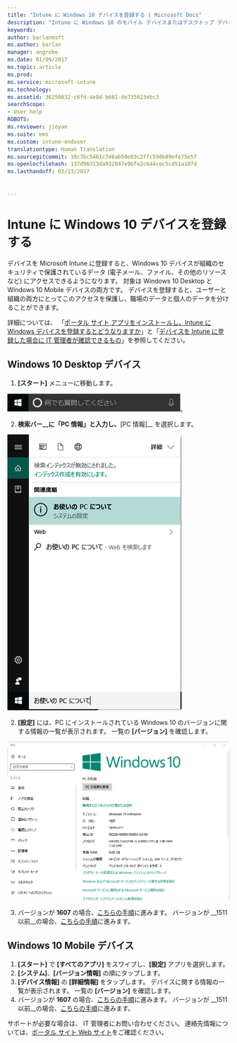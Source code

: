 ```yaml
---
title: "Intune に Windows 10 デバイスを登録する | Microsoft Docs"
description: "Intune に Windows 10 のモバイル デバイスまたはデスクトップ デバイスを登録する方法について説明します"
keywords: 
author: barlanmsft
ms.author: barlan
manager: angrobe
ms.date: 01/09/2017
ms.topic: article
ms.prod: 
ms.service: microsoft-intune
ms.technology: 
ms.assetid: 36250832-c6fd-4e8d-b681-de735023ebc3
searchScope:
- User help
ROBOTS: 
ms.reviewer: jieyan
ms.suite: ems
ms.custom: intune-enduser
translationtype: Human Translation
ms.sourcegitcommit: 10c7bc5461c746ab50e83c2ffc590b89efe75e5f
ms.openlocfilehash: 137d96313da932047e9bfe2c644cec5cd51a107d
ms.lasthandoff: 03/13/2017


---
```



# <a name="enroll-your-windows-10-devices-in-intune"></a>Intune に Windows 10 デバイスを登録する

デバイスを Microsoft Intune に登録すると、Windows 10 デバイスが組織のセキュリティで保護されているデータ (電子メール、ファイル、その他のリソースなど) にアクセスできるようになります。 対象は Windows 10 Desktop と Windows 10 Mobile デバイスの両方です。 デバイスを登録すると、ユーザーと組織の両方にとってこのアクセスを保護し、職場のデータと個人のデータを分けることができます。

詳細については、 「[ポータル サイト アプリをインストールし、Intune に Windows デバイスを登録するとどうなりますか](what-happens-if-you-install-the-company-portal-app-and-enroll-your-device-in-intune-windows.md)」と「[デバイスを Intune に登録した場合に IT 管理者が確認できるもの](what-info-can-your-company-see-when-you-enroll-your-device-in-intune.md)」を参照してください。

## <a name="windows-10-desktop-devices"></a>Windows 10 Desktop デバイス
1.    __[スタート]__ メニューに移動します。

 ![Windows の [スタート] メニュー](media/windows-start-menu.png)。

2. __検索バー__に「PC 情報」と入力し、__[PC 情報]__ を選択します。

 ![PC 情報の検索設定](media/searching_for_about_your_pc.png)

2.    __[設定]__ には、PC にインストールされている Windows 10 のバージョンに関する情報の一覧が表示されます。 一覧の __[バージョン]__ を確認します。

 ![Windows 10 Desktop の PC 情報](media/settings_about_pc.png)

3.    バージョンが __1607__ の場合、[こちらの手順](enroll-your-w10-device-access-work-or-school.md)に進みます。 バージョンが __1511 以前__の場合、[こちらの手順](enroll-your-w10-device-your-account.md)に進みます。

## <a name="windows-10-mobile-devices"></a>Windows 10 Mobile デバイス

1.    __[スタート]__ で __[すべてのアプリ]__ をスワイプし、__[設定]__ アプリを選択します。
2.    __[システム]__、__[バージョン情報]__ の順にタップします。
3.    __[デバイス情報]__ の __[詳細情報]__ をタップします。 デバイスに関する情報の一覧が表示されます。 一覧の __[バージョン]__ を確認します。
4.    バージョンが __1607__ の場合、[こちらの手順](enroll-your-w10-device-access-work-or-school.md)に進みます。 バージョンが __1511 以前__の場合、[こちらの手順](enroll-your-w10-device-your-account.md)に進みます。

サポートが必要な場合は、 IT 管理者にお問い合わせください。 連絡先情報については、[ポータル サイト Web サイト](http://portal.manage.microsoft.com)をご確認ください。

